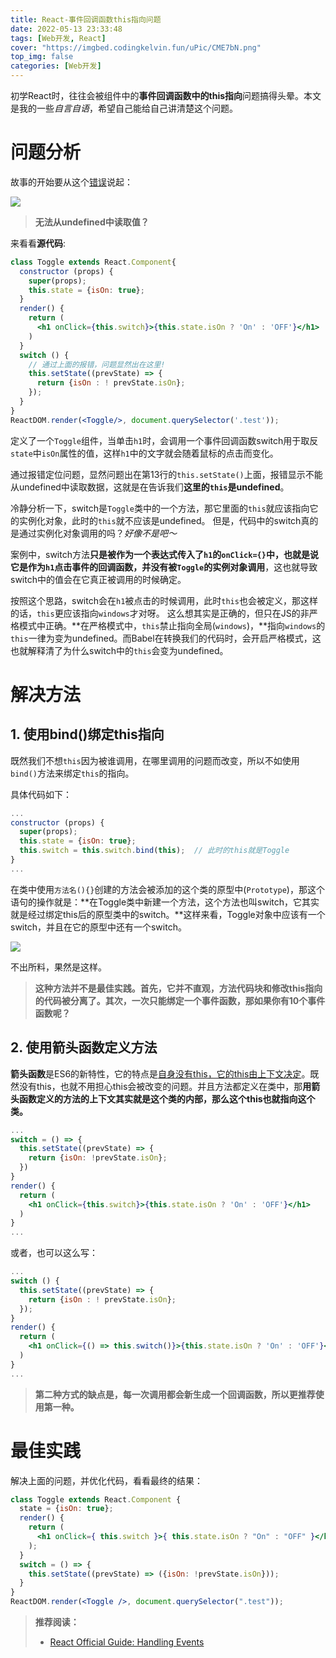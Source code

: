 ```yaml
---
title: React-事件回调函数this指向问题
date: 2022-05-13 23:33:48
tags: [Web开发, React]
cover: "https://imgbed.codingkelvin.fun/uPic/CME7bN.png"
top_img: false
categories: [Web开发]
---
```


初学React时，往往会被组件中的**事件回调函数中的this指向**问题搞得头晕。本文是我的一些*自言自语*，希望自己能给自己讲清楚这个问题。

# 问题分析

故事的开始要从这个<u>错误</u>说起：

![](https://imgbed.codingkelvin.fun/uPic/cNGftU.png)

> **无法从undefined中读取值？**

来看看**源代码**:

```jsx
class Toggle extends React.Component{
  constructor (props) {
    super(props);
    this.state = {isOn: true};
  }
  render() {
    return (
      <h1 onClick={this.switch}>{this.state.isOn ? 'On' : 'OFF'}</h1>
    )
  }
  switch () {
    // 通过上面的报错，问题显然出在这里!
    this.setState((prevState) => {
      return {isOn : ! prevState.isOn};
    });
  }
}
ReactDOM.render(<Toggle/>, document.querySelector('.test'));
```

定义了一个`Toggle`组件，当单击`h1`时，会调用一个事件回调函数switch用于取反`state`中`isOn`属性的值，这样`h1`中的文字就会随着鼠标的点击而变化。

通过报错定位问题，显然问题出在第13行的`this.setState()`上面，报错显示不能从undefined中读取数据，这就是在告诉我们**这里的`this`是undefined**。

冷静分析一下，switch是`Toggle`类中的一个方法，那它里面的`this`就应该指向它的实例化对象，此时的`this`就不应该是undefined。 但是，代码中的switch真的是通过实例化对象调用的吗？*好像不是吧～*

案例中，switch方法**只是被作为一个表达式传入了`h1`的`onClick={}`中，也就是说它是作为`h1`点击事件的回调函数，并没有被`Toggle`的实例对象调用**，这也就导致switch中的值会在它真正被调用的时候确定。

按照这个思路，switch会在`h1`被点击的时候调用，此时`this`也会被定义，那这样的话，`this`更应该指向`windows`才对呀。 这么想其实是正确的，但只在JS的非严格模式中正确。**在严格模式中，`this`禁止指向全局(`windows`)，**指向`windows`的`this`一律为变为undefined。而Babel在转换我们的代码时，会开启严格模式，这也就解释清了为什么switch中的`this`会变为undefined。

# 解决方法

## 1. 使用bind()绑定this指向

既然我们不想`this`因为被谁调用，在哪里调用的问题而改变，所以不如使用`bind()`方法来绑定`this`的指向。

具体代码如下：

```jsx
...
constructor (props) {
  super(props);
  this.state = {isOn: true};
  this.switch = this.switch.bind(this);  // 此时的this就是Toggle
}
...
```

在类中使用`方法名(){}`创建的方法会被添加的这个类的原型中(`Prototype`)，那这个语句的操作就是：**在Toggle类中新建一个方法，这个方法也叫switch，它其实就是经过绑定this后的原型类中的switch。**这样来看，Toggle对象中应该有一个switch，并且在它的原型中还有一个switch。

![](https://imgbed.codingkelvin.fun/uPic/Q5FSTF.png)

不出所料，果然是这样。

> **这种方法并不是最佳实践。首先，它并不直观，方法代码块和修改this指向的代码被分离了。其次，一次只能绑定一个事件函数，那如果你有10个事件函数呢？**

## 2. 使用箭头函数定义方法

**箭头函数**是ES6的新特性，它的特点是<u>自身没有this，它的this由上下文决定</u>。既然没有this，也就不用担心this会被改变的问题。并且方法都定义在类中，那**用箭头函数定义的方法的上下文其实就是这个类的内部，那么这个this也就指向这个类。**

```jsx
...
switch = () => {
  this.setState((prevState) => {
    return {isOn: !prevState.isOn};
  })
}
render() {
  return (
    <h1 onClick={this.switch}>{this.state.isOn ? 'On' : 'OFF'}</h1>
  )
}
...
```

或者，也可以这么写：

```jsx
...
switch () {
  this.setState((prevState) => {
  	return {isOn : ! prevState.isOn};
  });
}
render() {
  return (
    <h1 onClick={() => this.switch()}>{this.state.isOn ? 'On' : 'OFF'}</h1>
  )
}
...
```

> **第二种方式的缺点是，每一次调用都会新生成一个回调函数，所以更推荐使用第一种。**

# 最佳实践

解决上面的问题，并优化代码，看看最终的结果：

```jsx
class Toggle extends React.Component {
  state = {isOn: true};
  render() {
    return (
      <h1 onClick={ this.switch }>{ this.state.isOn ? "On" : "OFF" }</h1>
    );
  }
  switch = () => {
    this.setState((prevState) => ({isOn: !prevState.isOn}));
  }
}
ReactDOM.render(<Toggle />, document.querySelector(".test"));
```

> **推荐阅读：**
>
> - [React Official Guide: Handling Events](https://reactjs.org/docs/handling-events.html)

